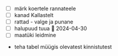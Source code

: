 - [ ] märk koertele rannateele
- [ ] kanad Kallastelt
- [ ] rattad - valge ja punane
- [ ] halupuud tuua 📅 2024-04-30
- [ ] maatüki leidmine
- teha tabel müügis olevatest kinnistutest